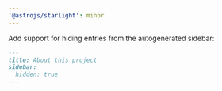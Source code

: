 ```yaml
---
'@astrojs/starlight': minor
---
```


Add support for hiding entries from the autogenerated sidebar:

 ```md
 ---
 title: About this project
 sidebar:
   hidden: true
 ---
 ```
